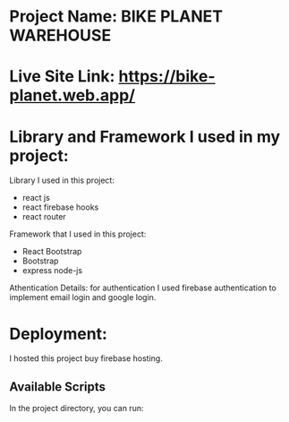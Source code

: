 # Project Name: BIKE PLANET WAREHOUSE

# Live Site Link: https://bike-planet.web.app/

# Library and Framework I used in my project:
Library I used in this project:
* react js
* react firebase hooks
* react router


Framework that I used in this project:
* React Bootstrap
* Bootstrap
* express node-js

Athentication Details: 
for authentication I used firebase authentication to implement email login and google login.

# Deployment:
I hosted this project buy firebase hosting.

## Available Scripts
In the project directory, you can run:


